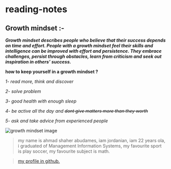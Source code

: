 # reading-notes

## Growth mindset :-

***Growth mindset describes people who believe that their success depends on time and effort. People with a growth mindset feel their skills and intelligence can be improved with effort and persistence. They embrace challenges, persist through obstacles, learn from criticism and seek out inspiration in others’ success.***

**how to keep yourself in a growth mindset ?**

*1- read more, think and discover*

*2- solve problem*

*3- good health with enough sleep*

*4- be active all the day and ~~dont give matters more than they worth~~*

*5- ask and take advice from experienced people*

![growth mindset image](https://tofasakademi.com/wp-content/uploads/2019/06/growth-mindset3.png)
> my name is ahmad shaher abudames, iam jordanian, iam 22 years ola, i graduated of Management Information Systems, my favourite sport is play soccer, my favourite subject is math.

> [my profile in github.](https://github.com/ahmad7050221)
